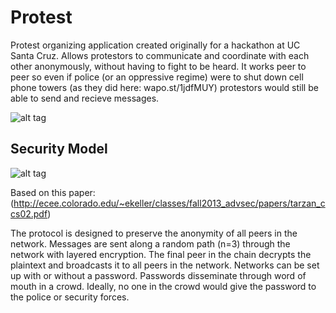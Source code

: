 Protest
=======

Protest organizing application created originally for a hackathon at UC Santa Cruz. Allows protestors to communicate and coordinate with each other anonymously, without having to fight to be heard. It works peer to peer so even if police (or an oppressive regime) were to shut down cell phone towers (as they did here: wapo.st/1jdfMUY) protestors would still be able to send and recieve messages.

![alt tag](http://i.imgur.com/CpFGhuh.png)

Security Model
--------------

![alt tag](http://i.imgur.com/x9irP5W.png)

Based on this paper: (http://ecee.colorado.edu/~ekeller/classes/fall2013_advsec/papers/tarzan_ccs02.pdf) 

The protocol is designed to preserve the anonymity of all peers in the network. Messages are sent along a random path (n=3) through the network with layered encryption. The final peer in the chain decrypts the plaintext and broadcasts it to all peers in the network. Networks can be set up with or without a password. Passwords disseminate through word of mouth in a crowd. Ideally, no one in the crowd would give the password to the police or security forces.




